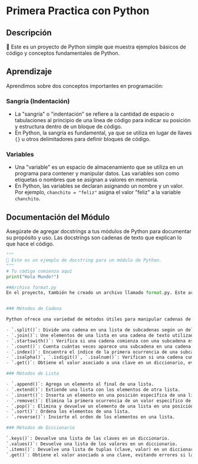 # Primera Practica con Python

## Descripción

🐍 Este es un proyecto de Python simple que muestra ejemplos básicos de código y conceptos fundamentales de Python.

## Aprendizaje

Aprendimos sobre dos conceptos importantes en programación:

### Sangría (Indentación)

- La "sangría" o "indentación" se refiere a la cantidad de espacio o tabulaciones al principio de una línea de código para indicar su posición y estructura dentro de un bloque de código.
- En Python, la sangría es fundamental, ya que se utiliza en lugar de llaves `{}` u otros delimitadores para definir bloques de código.

### Variables

- Una "variable" es un espacio de almacenamiento que se utiliza en un programa para contener y manipular datos. Las variables son como etiquetas o nombres que se asignan a valores en memoria.
- En Python, las variables se declaran asignando un nombre y un valor. Por ejemplo, `chanchito = "feliz"` asigna el valor "feliz" a la variable `chanchito`.

## Documentación del Módulo

Asegúrate de agregar docstrings a tus módulos de Python para documentar su propósito y uso. Las docstrings son cadenas de texto que explican lo que hace el código.

```python
"""
📝 Este es un ejemplo de docstring para un módulo de Python.
"""
# Tu código comienza aquí
print("Hola Mundo!")

##Archivo format.py
En el proyecto, también he creado un archivo llamado format.py. Este archivo se utiliza para practicar las convenciones de estilo de código PEP 8 y el uso de linters como flake8. Es una excelente práctica para mantener  código limpio y legible.


### Métodos de Cadena

Python ofrece una variedad de métodos útiles para manipular cadenas de texto:

- `.split()`: Divide una cadena en una lista de subcadenas según un delimitador.
- `.join()`: Une elementos de una lista en una cadena de texto utilizando un separador.
- `.startswith()`: Verifica si una cadena comienza con una subcadena específica.
- `.count()`: Cuenta cuántas veces aparece una subcadena en una cadena.
- `.index()`: Encuentra el índice de la primera ocurrencia de una subcadena.
- `.isalpha()`, `.isdigit()`, `.isalnum()`: Verifican si una cadena cumple ciertas condiciones (por ejemplo, si contiene solo letras, dígitos, caracteres alfanuméricos, etc.).
- `.get()`: Obtiene el valor asociado a una clave en un diccionario, evitando errores si la clave no existe.

### Métodos de Lista

- `.append()`: Agrega un elemento al final de una lista.
- `.extend()`: Extiende una lista con los elementos de otra lista.
- `.insert()`: Inserta un elemento en una posición específica de una lista.
- `.remove()`: Elimina la primera ocurrencia de un valor específico de una lista.
- `.pop()`: Elimina y devuelve un elemento de una lista en una posición específica.
- `.sort()`: Ordena los elementos de una lista.
- `.reverse()`: Invierte el orden de los elementos en una lista.

### Métodos de Diccionario

`.keys()`: Devuelve una lista de las claves en un diccionario.
`.values()`: Devuelve una lista de los valores en un diccionario.
`.items()`: Devuelve una lista de tuplas (clave, valor) en un diccionario.
`.get()`: Obtiene el valor asociado a una clave, evitando errores si la clave no existe.
